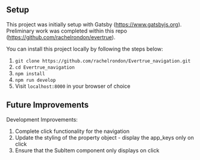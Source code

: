 ## Setup ##

This project was initially setup with Gatsby (https://www.gatsbyjs.org).
Preliminary work was completed within this repo (https://github.com/rachelrondon/evertrue).

You can install this project locally by following the steps below:

1. `git clone https://github.com/rachelrondon/Evertrue_navigation.git`
2. `cd Evertrue_navigation`
3. `npm install`
4. `npm run develop`
5. Visit `localhost:8000` in your browser of choice  

## Future Improvements ##
Development Improvements:
1. Complete click functionality for the navigation
2. Update the styling of the property object - display the app_keys only on click
3. Ensure that the SubItem component only displays on click
